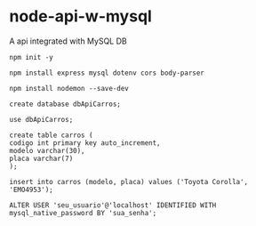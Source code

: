 # node-api-w-mysql
A api integrated with MySQL DB

```npm init -y```

```npm install express mysql dotenv cors body-parser```

```npm install nodemon --save-dev```


```mysql
create database dbApiCarros;
```

```mysql
use dbApiCarros;
```

```mysql
create table carros (
codigo int primary key auto_increment,
modelo varchar(30),
placa varchar(7)
);
```

```mysql
insert into carros (modelo, placa) values ('Toyota Corolla', 'EMO4953');
```

```mysql
ALTER USER 'seu_usuario'@'localhost' IDENTIFIED WITH mysql_native_password BY 'sua_senha';
```

